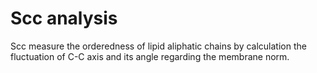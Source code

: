# Scc analysis

Scc measure the orderedness of lipid aliphatic chains by calculation the fluctuation of C-C axis and its angle regarding the membrane norm.
